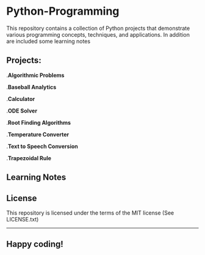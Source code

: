 # Python-Programming

This repository contains a collection of Python projects that demonstrate various programming concepts, techniques, and applications. In addition are included some learning notes 

## Projects:

.**Algorithmic Problems**

.**Baseball Analytics**

.**Calculator**

.**ODE Solver**

.**Root Finding Algorithms**

.**Temperature Converter**

.**Text to Speech Conversion**

.**Trapezoidal Rule**


## Learning Notes




## License

This repository is licensed under the terms of the MIT license (See LICENSE.txt)



---

## **Happy coding!**
